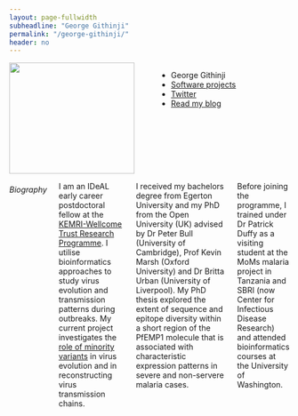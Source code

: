 ```yaml
---
layout: page-fullwidth
subheadline: "George Githinji"
permalink: "/george-githinji/"
header: no
---
```

<div class = "row">
<div class = "small-4 columns">
<img src="{{ site.url }}/images/George-Githinji.jpg" alt="" height="200" width="225">

<p></p>

<div>
<ul class="vcard">
  <li class="fn">George Githinji</li>
  <li class="street-address"><a href="https://github.com/biorelated" target="blank">Software projects </a></li>
  <li class="street-address"><a href="https://twitter.com/biorelated" target="blank">Twitter</a></li>
  <li class="street-address"><a href="https://biorelated.com" target="blank">Read my blog</a></li>
</ul>
</div>
</div>



<div class = "small-8 columns" >
<h6>Biography</h6>
<p class="text-justify">
I am an IDeAL early career postdoctoral fellow at the <a href="http://www.kemri-wellcome.org/" target="blank">KEMRI-Wellcome Trust Research Programme</a>. 
I utilise bioinformatics approaches to study virus evolution and transmission patterns during outbreaks. 
My current project investigates the <a href="" target="blank">role of minority variants</a> in virus evolution and in reconstructing virus transmission chains.  
</p>

<p class="text-justify">
I received my bachelors degree from Egerton University and my PhD from the Open University (UK) 
advised by Dr Peter Bull (University of Cambridge), Prof Kevin Marsh (Oxford University) and 
Dr Britta Urban (University of Liverpool). My PhD thesis explored the extent of sequence and epitope diversity within a short region 
of the PfEMP1 molecule that is associated with characteristic expression patterns in severe and non-servere malaria cases. 
</p>

<p class="text-justify">
Before joining the programme, I trained under Dr Patrick Duffy as a visiting student at the MoMs malaria project 
in Tanzania and SBRI (now Center for Infectious Disease Research) and attended bioinformatics courses at the University of Washington. 
</p>

</div>
</div>

